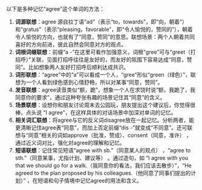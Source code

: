 以下是多种记忆“agree”这个单词的方法：
1. **词源联想**：agree 源自拉丁语“ad”（表示“to，towards”，即“向，朝着”）和“gratus”（表示“pleasing，favorable”，即“令人愉悦的，赞同的”），朝着令人愉悦的方向，也就有了“同意，赞同”的意思。联想场景：两个人朝着共同喜好的方向前进，彼此自然会同意对方的观点。
2. **词根词缀联想**：前缀“a -”在这里可看作加强意义，词根“gree”可与“greet（打招呼）”关联，见面打招呼往往是友好的，而友好的氛围下容易达成“同意，赞同”。比如想象两人友好打招呼后顺利达成共识。
3. **词形联想**：“agree”中的“a”可以看成一个人，“gree”形似“green（绿色）”，联想为一个人看到绿色感到心情舒畅，所以对某事“同意，赞同”。
4. **发音联想**：agree读音类似“额，跪”，想象一个人在求饶时说“额，我跪了，我同意你的要求”，通过这种夸张有趣的场景记住其“同意”的含义。
5. **场景联想**：设想你和朋友讨论周末去公园玩，朋友提出这个建议后，你觉得很棒，点头说 “I agree”，在这样具体的对话场景中加深对单词的记忆。
6. **相关词汇联想**：将agree与它的反义词disagree放在一起记忆。分析两者，能更清晰记住agree表“同意”，而加上否定前缀“dis -”就变成“不同意”。还可联想与“同意”相关的词如approve（批准，赞成）、consent（同意，准许） ，通过近义词对比，强化对agree的理解和记忆。
7. **短语联想**：记住常见短语“agree with sb.”（同意某人的观点） ，“agree to sth.”（同意某事，尤指计划、建议等） 。通过造句，如 “I agree with you that we should go for a walk.（我同意你的看法，我们应该去散步）”，“He agreed to the plan proposed by his colleagues.（他同意了同事们提出的计划）” ，在短语和句子情境中记忆agree的用法和含义。 